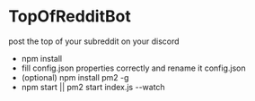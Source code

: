 # TopOfRedditBot
post the top of your subreddit on your discord

- npm install
- fill config.json properties correctly and rename it config.json
- (optional) npm install pm2 -g
- npm start || pm2 start index.js --watch